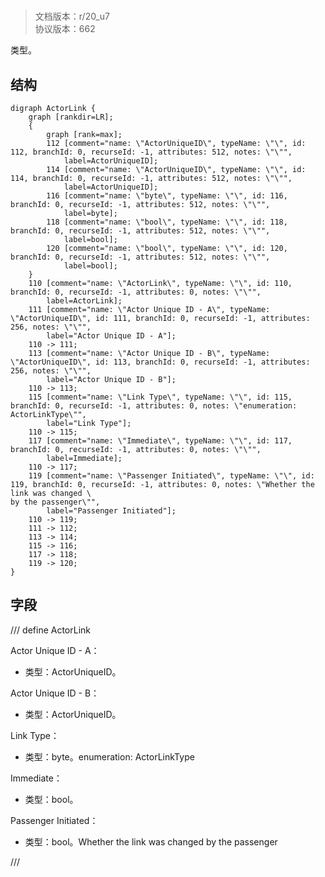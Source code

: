 # <!-- md:samp ActorLink -->

> 文档版本：r/20_u7<br/>协议版本：662

<!-- md:samp ActorLink -->类型。

## 结构

```viz
digraph ActorLink {
	graph [rankdir=LR];
	{
		graph [rank=max];
		112	[comment="name: \"ActorUniqueID\", typeName: \"\", id: 112, branchId: 0, recurseId: -1, attributes: 512, notes: \"\"",
			label=ActorUniqueID];
		114	[comment="name: \"ActorUniqueID\", typeName: \"\", id: 114, branchId: 0, recurseId: -1, attributes: 512, notes: \"\"",
			label=ActorUniqueID];
		116	[comment="name: \"byte\", typeName: \"\", id: 116, branchId: 0, recurseId: -1, attributes: 512, notes: \"\"",
			label=byte];
		118	[comment="name: \"bool\", typeName: \"\", id: 118, branchId: 0, recurseId: -1, attributes: 512, notes: \"\"",
			label=bool];
		120	[comment="name: \"bool\", typeName: \"\", id: 120, branchId: 0, recurseId: -1, attributes: 512, notes: \"\"",
			label=bool];
	}
	110	[comment="name: \"ActorLink\", typeName: \"\", id: 110, branchId: 0, recurseId: -1, attributes: 0, notes: \"\"",
		label=ActorLink];
	111	[comment="name: \"Actor Unique ID - A\", typeName: \"ActorUniqueID\", id: 111, branchId: 0, recurseId: -1, attributes: 256, notes: \"\"",
		label="Actor Unique ID - A"];
	110 -> 111;
	113	[comment="name: \"Actor Unique ID - B\", typeName: \"ActorUniqueID\", id: 113, branchId: 0, recurseId: -1, attributes: 256, notes: \"\"",
		label="Actor Unique ID - B"];
	110 -> 113;
	115	[comment="name: \"Link Type\", typeName: \"\", id: 115, branchId: 0, recurseId: -1, attributes: 0, notes: \"enumeration: ActorLinkType\"",
		label="Link Type"];
	110 -> 115;
	117	[comment="name: \"Immediate\", typeName: \"\", id: 117, branchId: 0, recurseId: -1, attributes: 0, notes: \"\"",
		label=Immediate];
	110 -> 117;
	119	[comment="name: \"Passenger Initiated\", typeName: \"\", id: 119, branchId: 0, recurseId: -1, attributes: 0, notes: \"Whether the link was changed \
by the passenger\"",
		label="Passenger Initiated"];
	110 -> 119;
	111 -> 112;
	113 -> 114;
	115 -> 116;
	117 -> 118;
	119 -> 120;
}

```

## 字段

/// define
ActorLink

Actor Unique ID - A：[<!-- md:samp ActorUniqueID -->](../types/actoruniqueid.md)

- 类型：ActorUniqueID。

Actor Unique ID - B：[<!-- md:samp ActorUniqueID -->](../types/actoruniqueid.md)

- 类型：ActorUniqueID。

Link Type：<!-- md:samp byte -->

- 类型：byte。enumeration: ActorLinkType

Immediate：<!-- md:samp bool -->

- 类型：bool。

Passenger Initiated：<!-- md:samp bool -->

- 类型：bool。Whether the link was changed by the passenger


///
